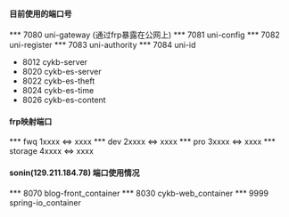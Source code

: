 #### 目前使用的端口号

*** 7080 uni-gateway (通过frp暴露在公网上)
*** 7081 uni-config
*** 7082 uni-register
*** 7083 uni-authority
*** 7084 uni-id

* 8012 cykb-server
* 8020 cykb-es-server
* 8022 cykb-es-theft
* 8024 cykb-es-time
* 8026 cykb-es-content

#### frp映射端口

*** fwq 1xxxx <=> xxxx
*** dev 2xxxx <=> xxxx
*** pro 3xxxx <=> xxxx
*** storage 4xxxx <=> xxxx

#### sonin(129.211.184.78) 端口使用情况

*** 8070 blog-front_container
*** 8030 cykb-web_container
*** 9999 spring-io_container